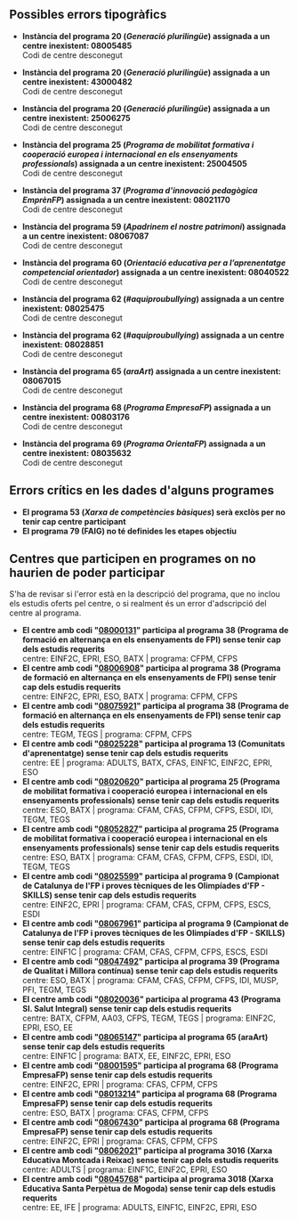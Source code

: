 ## Possibles errors tipogràfics

- **Instància del programa 20 (_Generació plurilingüe_) assignada a un centre inexistent: 08005485**\
Codi de centre desconegut

- **Instància del programa 20 (_Generació plurilingüe_) assignada a un centre inexistent: 43000482**\
Codi de centre desconegut

- **Instància del programa 20 (_Generació plurilingüe_) assignada a un centre inexistent: 25006275**\
Codi de centre desconegut

- **Instància del programa 25 (_Programa de mobilitat formativa i cooperació europea i internacional en els ensenyaments professionals_) assignada a un centre inexistent: 25004505**\
Codi de centre desconegut

- **Instància del programa 37 (_Programa d'innovació pedagògica EmprènFP_) assignada a un centre inexistent: 08021170**\
Codi de centre desconegut

- **Instància del programa 59 (_Apadrinem el nostre patrimoni_) assignada a un centre inexistent: 08067087**\
Codi de centre desconegut

- **Instància del programa 60 (_Orientació educativa per a l’aprenentatge competencial orientador_) assignada a un centre inexistent: 08040522**\
Codi de centre desconegut

- **Instància del programa 62 (_#aquiproubullying_) assignada a un centre inexistent: 08025475**\
Codi de centre desconegut

- **Instància del programa 62 (_#aquiproubullying_) assignada a un centre inexistent: 08028851**\
Codi de centre desconegut

- **Instància del programa 65 (_araArt_) assignada a un centre inexistent: 08067015**\
Codi de centre desconegut

- **Instància del programa 68 (_Programa EmpresaFP_) assignada a un centre inexistent: 00803176**\
Codi de centre desconegut

- **Instància del programa 69 (_Programa OrientaFP_) assignada a un centre inexistent: 08035632**\
Codi de centre desconegut


## Errors crítics en les dades d'alguns programes

- **El programa 53 (_Xarxa de competències bàsiques_) serà exclòs per no tenir cap centre participant**
- **El programa 79 (FAIG) no té definides les etapes objectiu**

## Centres que participen en programes on no haurien de poder participar

S'ha de revisar si l'error està en la descripció del programa, que no inclou els estudis oferts pel centre, o si realment és un error d'adscripció del centre al programa.

- **El centre amb codi "[08000131](https://innovacio.xtec.gencat.cat/centre/08000131)" participa al programa 38 (Programa de formació en alternança en els ensenyaments de FPI) sense tenir cap dels estudis requerits**\
centre: EINF2C, EPRI, ESO, BATX | programa: CFPM, CFPS
- **El centre amb codi "[08006908](https://innovacio.xtec.gencat.cat/centre/08006908)" participa al programa 38 (Programa de formació en alternança en els ensenyaments de FPI) sense tenir cap dels estudis requerits**\
centre: EINF2C, EPRI, ESO, BATX | programa: CFPM, CFPS
- **El centre amb codi "[08075921](https://innovacio.xtec.gencat.cat/centre/08075921)" participa al programa 38 (Programa de formació en alternança en els ensenyaments de FPI) sense tenir cap dels estudis requerits**\
centre: TEGM, TEGS | programa: CFPM, CFPS
- **El centre amb codi "[08025228](https://innovacio.xtec.gencat.cat/centre/08025228)" participa al programa 13 (Comunitats d'aprenentatge) sense tenir cap dels estudis requerits**\
centre: EE | programa: ADULTS, BATX, CFAS, EINF1C, EINF2C, EPRI, ESO
- **El centre amb codi "[08020620](https://innovacio.xtec.gencat.cat/centre/08020620)" participa al programa 25 (Programa de mobilitat formativa i cooperació europea i internacional en els ensenyaments professionals) sense tenir cap dels estudis requerits**\
centre: ESO, BATX | programa: CFAM, CFAS, CFPM, CFPS, ESDI, IDI, TEGM, TEGS
- **El centre amb codi "[08052827](https://innovacio.xtec.gencat.cat/centre/08052827)" participa al programa 25 (Programa de mobilitat formativa i cooperació europea i internacional en els ensenyaments professionals) sense tenir cap dels estudis requerits**\
centre: ESO, BATX | programa: CFAM, CFAS, CFPM, CFPS, ESDI, IDI, TEGM, TEGS
- **El centre amb codi "[08025599](https://innovacio.xtec.gencat.cat/centre/08025599)" participa al programa 9 (Campionat de Catalunya de l'FP i proves tècniques de les Olimpíades d'FP - SKILLS) sense tenir cap dels estudis requerits**\
centre: EINF2C, EPRI | programa: CFAM, CFAS, CFPM, CFPS, ESCS, ESDI
- **El centre amb codi "[08067961](https://innovacio.xtec.gencat.cat/centre/08067961)" participa al programa 9 (Campionat de Catalunya de l'FP i proves tècniques de les Olimpíades d'FP - SKILLS) sense tenir cap dels estudis requerits**\
centre: EINF1C | programa: CFAM, CFAS, CFPM, CFPS, ESCS, ESDI
- **El centre amb codi "[08047492](https://innovacio.xtec.gencat.cat/centre/08047492)" participa al programa 39 (Programa de Qualitat i Millora contínua) sense tenir cap dels estudis requerits**\
centre: ESO, BATX | programa: CFAM, CFAS, CFPM, CFPS, IDI, MUSP, PFI, TEGM, TEGS
- **El centre amb codi "[08020036](https://innovacio.xtec.gencat.cat/centre/08020036)" participa al programa 43 (Programa SI. Salut Integral) sense tenir cap dels estudis requerits**\
centre: BATX, CFPM, AA03, CFPS, TEGM, TEGS | programa: EINF2C, EPRI, ESO, EE
- **El centre amb codi "[08065147](https://innovacio.xtec.gencat.cat/centre/08065147)" participa al programa 65 (araArt) sense tenir cap dels estudis requerits**\
centre: EINF1C | programa: BATX, EE, EINF2C, EPRI, ESO
- **El centre amb codi "[08001595](https://innovacio.xtec.gencat.cat/centre/08001595)" participa al programa 68 (Programa EmpresaFP) sense tenir cap dels estudis requerits**\
centre: EINF2C, EPRI | programa: CFAS, CFPM, CFPS
- **El centre amb codi "[08013214](https://innovacio.xtec.gencat.cat/centre/08013214)" participa al programa 68 (Programa EmpresaFP) sense tenir cap dels estudis requerits**\
centre: ESO, BATX | programa: CFAS, CFPM, CFPS
- **El centre amb codi "[08067430](https://innovacio.xtec.gencat.cat/centre/08067430)" participa al programa 68 (Programa EmpresaFP) sense tenir cap dels estudis requerits**\
centre: EINF2C, EPRI | programa: CFAS, CFPM, CFPS
- **El centre amb codi "[08062021](https://innovacio.xtec.gencat.cat/centre/08062021)" participa al programa 3016 (Xarxa Educativa Montcada i Reixac) sense tenir cap dels estudis requerits**\
centre: ADULTS | programa: EINF1C, EINF2C, EPRI, ESO
- **El centre amb codi "[08045768](https://innovacio.xtec.gencat.cat/centre/08045768)" participa al programa 3018 (Xarxa Educativa Santa Perpètua de Mogoda) sense tenir cap dels estudis requerits**\
centre: EE, IFE | programa: ADULTS, EINF1C, EINF2C, EPRI, ESO
